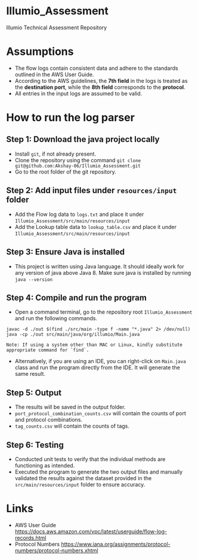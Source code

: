 # Illumio_Assessment
Illumio Technical Assessment Repository

# Assumptions
* The flow logs contain consistent data and adhere to the standards outlined in the AWS User Guide. 
* According to the AWS guidelines, the **7th field** in the logs is treated as the **destination port**, while the **8th field** corresponds to the **protocol**. 
* All entries in the input logs are assumed to be valid.

# How to run the log parser

## Step 1: Download the java project locally
* Install `git`, if not already present.
* Clone the repository using the command `git clone git@github.com:Akshay-06/Illumio_Assessment.git`
* Go to the root folder of the git repository.

## Step 2: Add input files under `resources/input` folder
* Add the Flow log data to `logs.txt` and place it under `Illumio_Assessment/src/main/resources/input`
* Add the Lookup table data to `lookup_table.csv` and place it under `Illumio_Assessment/src/main/resources/input`

## Step 3: Ensure Java is installed
* This project is written using Java language. It should ideally work for any version of java above Java 8. Make sure java is installed by running `java --version`

## Step 4: Compile and run the program
* Open a command terminal, go to the repository root `Illumio_Assessment` and run the following commands.
```
javac -d ./out $(find ./src/main -type f -name "*.java" 2> /dev/null)
java -cp ./out src/main/java/org/illumio/Main.java

Note: If using a system other than MAC or Linux, kindly substitute appropriate command for `find`.
```

* Alternatively, if you are using an IDE, you can right-click on `Main.java` class and run the program directly from the IDE. It will generate the same result.

## Step 5: Output
* The results will be saved in the output folder. 
* `port_protocol_combination_counts.csv` will contain the counts of port and protocol combinations.
* `tag_counts.csv` will contain the counts of tags.

## Step 6: Testing
* Conducted unit tests to verify that the individual methods are functioning as intended.
* Executed the program to generate the two output files and manually validated the results against the dataset provided in the `src/main/resources/input` folder to ensure accuracy.

# Links
* AWS User Guide https://docs.aws.amazon.com/vpc/latest/userguide/flow-log-records.html <br>
* Protocol Numbers https://www.iana.org/assignments/protocol-numbers/protocol-numbers.xhtml
